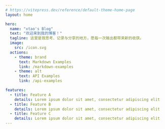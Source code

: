 ```yaml
---
# https://vitepress.dev/reference/default-theme-home-page
layout: home

hero:
  name: "xtao's Blog"
  text: "欢迎来到我的博客！"
  tagline: 这里是我思考、记录与分享的地方，愿每一次输出都带来新的收获。
  image:
    src: /icon.svg
  actions:
    - theme: brand
      text: Markdown Examples
      link: /markdown-examples
    - theme: alt
      text: API Examples
      link: /api-examples

features:
  - title: Feature A
    details: Lorem ipsum dolor sit amet, consectetur adipiscing elit
  - title: Feature B
    details: Lorem ipsum dolor sit amet, consectetur adipiscing elit
  - title: Feature C
    details: Lorem ipsum dolor sit amet, consectetur adipiscing elit
---
```


